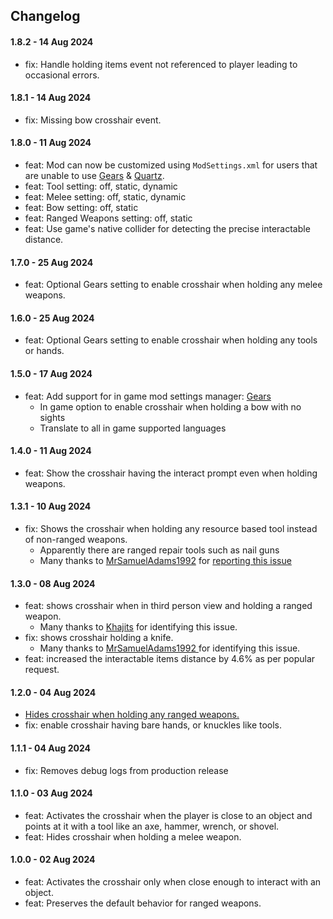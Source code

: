 ## Changelog

#### 1.8.2 - 14 Aug 2024
- fix: Handle holding items event not referenced to player leading to occasional errors.
 
#### 1.8.1 - 14 Aug 2024
- fix: Missing bow crosshair event.

#### 1.8.0 - 11 Aug 2024

- feat: Mod can now be customized using `ModSettings.xml` for users that are unable to use [Gears](https://www.nexusmods.com/7daystodie/mods/4017) & [Quartz](https://www.nexusmods.com/7daystodie/mods/2409/).
- feat: Tool setting: off, static, dynamic
- feat: Melee setting: off, static, dynamic
- feat: Bow setting: off, static
- feat: Ranged Weapons setting: off, static
- feat: Use game's native collider for detecting the precise interactable distance.

#### 1.7.0 - 25 Aug 2024

- feat: Optional Gears setting to enable crosshair when holding any melee weapons.

#### 1.6.0 - 25 Aug 2024

- feat: Optional Gears setting to enable crosshair when holding any tools or hands.

#### 1.5.0 - 17 Aug 2024

- feat: Add support for in game mod settings manager: [Gears](https://www.nexusmods.com/7daystodie/mods/4017)
    - In game option to enable crosshair when holding a bow with no sights
    - Translate to all in game supported languages

#### 1.4.0 - 11 Aug 2024

- feat: Show the crosshair having the interact prompt even when holding weapons.

#### 1.3.1 - 10 Aug 2024

- fix: Shows the crosshair when holding any resource based tool instead of non-ranged weapons.
    - Apparently there are ranged repair tools such as nail guns
    - Many thanks to [MrSamuelAdams1992](https://next.nexusmods.com/profile/MrSamuelAdams1992/about-me?gameId=1059)
      for [reporting this issue](https://www.nexusmods.com/7daystodie/mods/5601?tab=posts&jump_to_comment=142699761)

#### 1.3.0 - 08 Aug 2024

- feat: shows crosshair when in third person view and holding a ranged weapon.
    - Many thanks to [Khajits](https://www.nexusmods.com/7daystodie/users/37992605) for identifying this issue.
- fix: shows crosshair holding a knife.
    - Many thanks to [MrSamuelAdams1992 ](https://www.nexusmods.com/7daystodie/users/78780238) for identifying this
      issue.
- feat: increased the interactable items distance by 4.6% as per popular request.

#### 1.2.0 - 04 Aug 2024

- [Hides crosshair when holding any ranged weapons.](https://www.nexusmods.com/7daystodie/articles/813)
- fix: enable crosshair having bare hands, or knuckles like tools.

#### 1.1.1 - 04 Aug 2024

- fix: Removes debug logs from production release

#### 1.1.0 - 03 Aug 2024

- feat: Activates the crosshair when the player is close to an object and points at it with a tool like an axe, hammer,
  wrench, or shovel.
- feat: Hides crosshair when holding a melee weapon.

#### 1.0.0 - 02 Aug 2024

- feat: Activates the crosshair only when close enough to interact with an object.
- feat: Preserves the default behavior for ranged weapons.
